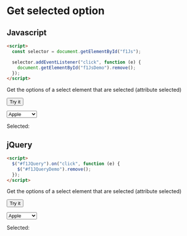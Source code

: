 # Get selected option

## Javascript

```html
<script>
  const selector = document.getElementById("f1Js");

  selector.addEventListener("click", function (e) {
    document.getElementById("f1JsDemo").remove();
  });
</script>
```

Get the options of a select element that are selected (attribute selected)

<button id="f23Js">Try it</button>

<select id="f23JsDemo">
  <option value="apple">Apple</option>
  <option value="orange">Orange</option>
  <option value="pineapple">Pineapple</option>
  <option value="banana">Banana</option>
</select>

<p id="f23JsP">Selected: </p>

## jQuery

```html
<script>
  $("#f1JQuery").on("click", function (e) {
    $("#f1JQueryDemo").remove();
  });
</script>
```

Get the options of a select element that are selected (attribute selected)

<button id="f23JQuery">Try it</button>

<select id="f23JQueryDemo">
  <option value="apple">Apple</option>
  <option value="orange">Orange</option>
  <option value="pineapple">Pineapple</option>
  <option value="banana">Banana</option>
</select>

<p id="f23JQueryP">Selected: </p>

